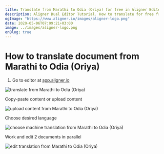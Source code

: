 ```yaml
---
title: Translate from Marathi to Odia (Oriya) for free in Aligner Editor
description: Aligner Dual Editor Tutorial. How to translate for free from Marathi to Odia (Oriya). Aligner is multilingual document management platform. 
ogImage: "https://www.aligner.io/images/aligner-logo.png"
date: 2020-05-06T07:09:21+03:00
image: ../images/aligner-logo.png
onBlog: true
---
```


# How to translate document from Marathi to Odia (Oriya)

1. Go to editor at [app.aligner.io](https://app.aligner.io "Aligner App web page")

![translate from Marathi to Odia (Oriya)](../aligner-blank-editor.png "translate from Marathi to Odia (Oriya)")

Copy-paste content or upload content

![upload content from Marathi to Odia (Oriya)](../aligner-uploaded-document.png "upload content from Marathi to Odia (Oriya)")

Choose desired language

![choose machine translation from Marathi to Odia (Oriya)](../aligner-language-dropdown.png "choose machine translation from Marathi to Odia (Oriya)")

Work and edit 2 documents in parallel

![edit translation from Marathi to Odia (Oriya)](../aligner-double-sitded-editor.png "edit translation from Marathi to Odia (Oriya)")

